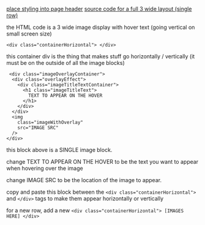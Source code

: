 [place styling into page header](./styling.css)
[source code for a full 3 wide layout (single row)](./html.html)

the HTML code is a 3 wide image display with hover text (going vertical on small screen size)

```<div class="containerHorizontal"> </div>```

this container div is the thing that makes stuff go horizontally / vertically (it must be on the outside of all the image blocks)

```
 <div class="imageOverlayContainer">
  <div class="overlayEffect">
    <div class="imageTitleTextContainer">
      <h1 class="imageTitleText">
        TEXT TO APPEAR ON THE HOVER
      </h1>
    </div>
  </div>
  <img
    class="imageWithOverlay"
    src="IMAGE SRC"
  />
</div>
```

this block above is a SINGLE image block.

change TEXT TO APPEAR ON THE HOVER to be the text you want to appear when hovering over the image

change IMAGE SRC to be the location of the image to appear.

copy and paste this block between the `<div class="containerHorizontal">` and `</div>` tags to make them appear horizontally or vertically

for a new row, add a new `<div class="containerHorizontal"> [IMAGES HERE] </div>`
